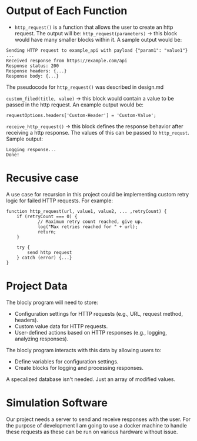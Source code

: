 # Output of Each Function
- `http_request()` is a function that allows the user to create an http request. The output will be:
`http_request(parameters)` -> this block would have many smaller blocks within it. A sample output would be:
```
Sending HTTP request to example_api with payload {"param1": "value1"} ...
Received response from https://example.com/api
Response status: 200
Response headers: {...}
Response body: {...}
```
The pseudocode for `http_request()` was described in design.md      

`custom_filed(title, value)` -> this block would contain a value to be passed in the http request. An example output would be:
```
requestOptions.headers['Custom-Header'] = 'Custom-Value';
```

`receive_http_request()` -> this block defines the response behavior after receiving a http response. The values of this can be passed to `http_requst`.   
Sample output:
```
Logging response...
Done!
```
# Recusive case
A use case for recursion in this project could be implementing custom retry logic for failed HTTP requests. For example:
```
function http_request(url, value1, value2, ... ,retryCount) {
	if (retryCount === 0) {
    		// Maximum retry count reached, give up.
    		log("Max retries reached for " + url);
    		return;
  	}

	try {
		send http request
	} catch (error) {...}
}
```

# Project Data
The blocly program will need to store:
- Configuration settings for HTTP requests (e.g., URL, request method, headers).
- Custom value data for HTTP requests.
- User-defined actions based on HTTP responses (e.g., logging, analyzing responses).

The blocly program interacts with this data by allowing users to:
- Define variables for configuration settings.
- Create blocks for logging and processing responses.

A specalized database isn't needed. Just an array of modified values.

# Simulation Software
Our project needs a server to send and receive responses with the user. For the purpose of development I am going to use a docker machine to handle these requests as these can be run on various hardware without issue. 

